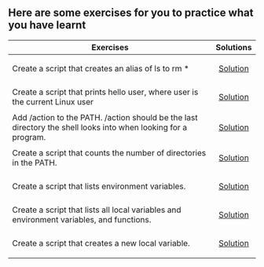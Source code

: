 ## Here are some exercises for you to practice what you have learnt
|    Exercises                                                      | Solutions |
| -------------                                                     |:-------------:|
| Create a script that creates an alias of  ls to rm *| <a href="../0x03-shell_variables_expansions/0-alias"><p>Solution</p></a>     |
| Create a script that prints hello user, where user is the current Linux user| <a href="../0x03-shell_variables_expansions/1-hello_you"><p>Solution</p></a>     |
| Add /action to the PATH. /action should be the last directory the shell looks into when looking for a program.| <a href="../0x03-shell_variables_expansions/2-path"><p>Solution</p></a>     |
|Create a script that counts the number of directories in the PATH.| <a href="../0x03-shell_variables_expansions/3-paths"><p>Solution</p></a>     |
|Create a script that lists environment variables.| <a href="../0x03-shell_variables_expansions/4-global_variables"><p>Solution</p></a>     |
|Create a script that lists all local variables and environment variables, and functions.| <a href="../0x03-shell_variables_expansions/5-local_variables"><p>Solution</p></a>     |
|Create a script that creates a new local variable.| <a href="../0x03-shell_variables_expansions/6-create_local_variables"><p>Solution</p></a>|